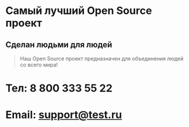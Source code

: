 # Самый лучший Open Source проект

## Сделан людьми для людей

> Наш Open Source проект предназначен для объединения людей со всего мира!

# Тел: 8 800 333 55 22

# Email: support@test.ru 


